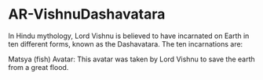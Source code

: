 # AR-VishnuDashavatara

In Hindu mythology, Lord Vishnu is believed to have incarnated on Earth in ten different forms, known as the Dashavatara. The ten incarnations are:

Matsya (fish) Avatar: This avatar was taken by Lord Vishnu to save the earth from a great flood.
